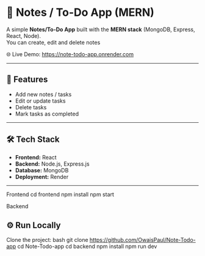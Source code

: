 # 📝 Notes / To-Do App (MERN)

A simple **Notes/To-Do App** built with the **MERN stack** (MongoDB, Express, React, Node).  
You can create, edit and delete notes 

🌐 Live Demo: https://note-todo-app.onrender.com

---

## 🚀 Features
- Add new notes / tasks  
- Edit or update tasks  
- Delete tasks  
- Mark tasks as completed  

---

## 🛠️ Tech Stack
- **Frontend:** React  
- **Backend:** Node.js, Express.js  
- **Database:** MongoDB  
- **Deployment:** Render
  

---
Frontend 
cd frontend
npm install
npm start

Backend
## ⚙️ Run Locally
Clone the project:
bash
git clone https://github.com/OwaisPaul/Note-Todo-app
cd Note-Todo-app
cd backend
npm install
npm run dev





